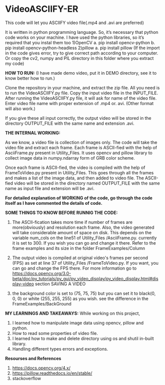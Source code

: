 # VideoASCIIFY-ER
This code will let you ASCIIFY video file(.mp4 and .avi are preferred)

It is written in python programming language.
So, it’s necessary that python code works on your machine.
I have used the python libraries, so it’s required that you instal them too
1)OpenCV
	a. pip install opencv-python
	b. pip install opencv-python-headless
2)pillow 
	a. pip install pillow
(If the import in the code gives error, try to give correct path according to your computer. Or copy the cv2, numpy and PIL directory in this folder where you extract my code)

**HOW TO RUN:**
(I have made demo video, put it in DEMO directory, see it to know better how to run.)

Clone the repository in your machine, and extract the zip file.
All you need is to run the VideoASCIIFY.py file.
Copy the input video file in the INPUT_FILE.
After running the VideoASCIIFY.py file, it will ask for name of the video file.
Enter video file name with proper extension of .mp4 or. avi. (Other format will also work.)

If you give these all input correctly, the output video will be stored in the directory OUTPUT_FILE with the same name and extension .avi.

**THE INTERNAL WORKING:**

As we know, a video file is collection of images only.
The code will take the video file and extract each frame.
Each frame is ASCII-fied with the help of AsciiFrame.py present in Utility_Files.
It uses opencv and pillow library to collect image data in numpy.ndarray form of GRB color scheme.

Once each frame is ASCII-fied, the video is compiled with the help of FrameToVideo.py present in Utility_Files.
This goes through all the frames and makes a list of the image data, and then added to video file.
The ASCII-fied video will be stored in the directory named OUTPUT_FILE with the same name as input file and extension will be .avi.

**For detailed explanation of WORKING of the code, go through the code itself as I have commented the details of code.**

**SOME THINGS TO KNOW BEFORE RUNNIG THE CODE:**
1) The ASCII-fication takes more time if number of frames are more(obviously) and resolution each frame.
Also, the video generated will take considerable amount of space on disk.
This depends on the variable num_cols on the line51 of Utility_Files /AsciiFrame.py. currently it is set to 300.
If you wish you can go and change it there. Refer to the frame examples and its size in the folder FrameExamples/Column

2) The output video is compiled at original video's frames per second (FPS) as set at line 37 of Utility_Files /FrameToVideo.py.
If you want, you can go and change the FPS there.
For more information go to 
https://docs.opencv.org/3.0-beta/doc/py_tutorials/py_gui/py_video_display/py_video_display.html#display-video section SAVING A VIDEO

3) the background color is set to (75, 75, 75) but you can set it to black(0, 0, 0) or white (255, 255, 255) as you wish.
see the difference in the FrameExamples/BackGround
        
**MY LEARNINGS AND TAKEAWAYS:**
While working on this project,
1) I learned how to manipulate image data using opencv, pillow and python.
2) How to read some properties of video file.
3) I learned how to make and delete directory using os and shutil in-built library.
4) Handling different types errors and exceptions.


**Resourses and References**
1) https://docs.opencv.org/4.x/
2) https://pillow.readthedocs.io/en/stable/
3) stackoverflow
